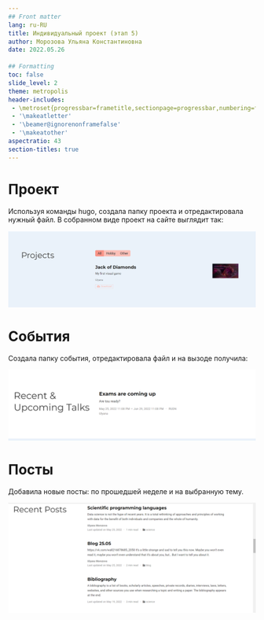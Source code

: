 ```yaml
---
## Front matter
lang: ru-RU
title: Индивидуальный проект (этап 5)
author: Морозова Ульяна Константиновна
date: 2022.05.26

## Formatting
toc: false
slide_level: 2
theme: metropolis
header-includes: 
 - \metroset{progressbar=frametitle,sectionpage=progressbar,numbering=fraction}
 - '\makeatletter'
 - '\beamer@ignorenonframefalse'
 - '\makeatother'
aspectratio: 43
section-titles: true
---
```


# Проект

Используя команды hugo, создала папку проекта и отредактировала нужный файл. В собранном виде проект на сайте выглядит так:

![Projects](8.png)

# События

Создала папку события, отредактировала файл и на вызоде получила:

![Events](9.png)

# Посты

Добавила новые посты: по прошедшей неделе и на выбранную тему.

![Posts](15.png)
